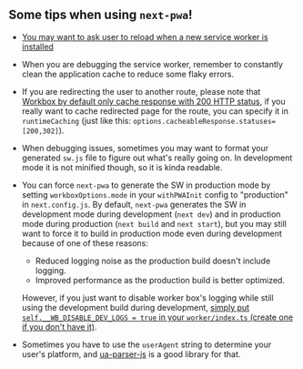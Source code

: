 ## Some tips when using `next-pwa`!

- [You may want to ask user to reload when a new service worker is installed](/examples/lifecycle/pages/index.tsx#L20-L41)

- When you are debugging the service worker, remember to constantly clean the application cache to reduce some flaky errors.

- If you are redirecting the user to another route, please note that [Workbox by default only cache response with 200 HTTP status](https://developer.chrome.com/docs/workbox/modules/workbox-cacheable-response#what_are_the_defaults), if you really want to cache redirected page for the route, you can specify it in `runtimeCaching` (just like this: `options.cacheableResponse.statuses=[200,302]`).

- When debugging issues, sometimes you may want to format your generated `sw.js` file to figure out what's really going on. In development mode it is not minified though, so it is kinda readable.

- You can force `next-pwa` to generate the SW in production mode by setting `workboxOptions.mode` in your `withPWAInit` config to "production" in `next.config.js`. By default, `next-pwa` generates the SW in development mode during development (`next dev`) and in production mode during production (`next build` and `next start`), but you may still want to force it to build in production mode even during development because of one of these reasons:

  - Reduced logging noise as the production build doesn't include logging.
  - Improved performance as the production build is better optimized.

  However, if you just want to disable worker box's logging while still using the development build during development, [simply put `self.__WB_DISABLE_DEV_LOGS = true` in your `worker/index.ts` (create one if you don't have it)](/examples/custom-worker/worker/index.ts#L5-L8).

- Sometimes you have to use the `userAgent` string to determine your user's platform, and [ua-parser-js](https://www.npmjs.com/package/ua-parser-js) is a good library for that.
